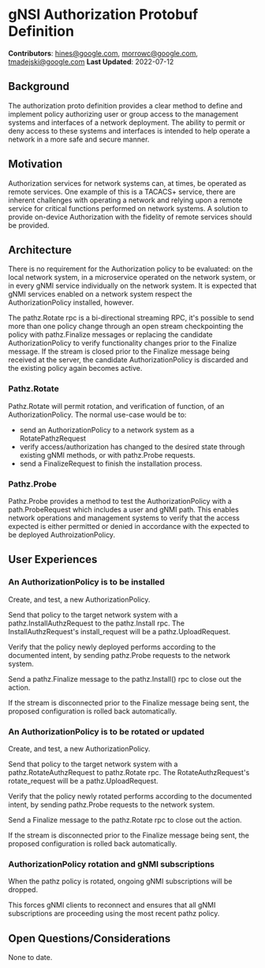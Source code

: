 # gNSI Authorization Protobuf Definition
**Contributors**: hines@google.com, morrowc@google.com, tmadejski@google.com
**Last Updated**: 2022-07-12

## Background

The authorization proto definition provides a clear method to define
and implement policy authorizing user or group access to the management
systems and interfaces of a network deployment. The ability to permit
or deny access to these systems and interfaces is intended to help
operate a network in a more safe and secure manner.

## Motivation

Authorization services for network systems can, at times, be operated
as remote services. One example of this is a TACACS+ service, there are
inherent challenges with operating a network and relying upon a remote
service for critical functions performed on network systems. A solution
to provide on-device Authorization with the fidelity of remote services
should be provided.

## Architecture

There is no requirement for the Authorization policy to be evaluated:
on the local network system, in a microservice operated on the network
system, or in every gNMI service individually on the network system.
It is expected that gNMI services enabled on a network system respect
the AuthorizationPolicy installed, however.

The pathz.Rotate rpc is a bi-directional streaming RPC, it's
possible to send more than one policy change through an
open stream checkpointing the policy with pathz.Finalize messages or
replacing the candidate AuthorizationPolicy to verify functionality
changes prior to the Finalize message. If the stream is closed prior
to the Finalize message being received at the server, the candidate
AuthorizationPolicy is discarded and the existing policy again becomes
active.

### Pathz.Rotate

Pathz.Rotate will permit rotation, and verification of function,
of an AuthorizationPolicy. The normal use-case would be to:

* send an AuthorizationPolicy to a network system as a
RotatePathzRequest
* verify access/authorization has changed to the desired state
through existing gNMI methods, or with pathz.Probe requests.
* send a FinalizeRequest to finish the installation process.

### Pathz.Probe

Pathz.Probe provides a method to test the AuthorizationPolicy
with a path.ProbeRequest which includes a user and gNMI path. This
enables network operations and management systems to verify that
the access expected is either permitted or denied in accordance
with the expected to be deployed AuthroizationPolicy.

## User Experiences

### An AuthorizationPolicy is to be installed

Create, and test, a new AuthorizationPolicy.

Send that policy to the target network system with a
pathz.InstallAuthzRequest to the pathz.Install rpc. The
InstallAuthzRequest's install_request will be a pathz.UploadRequest.

Verify that the policy newly deployed performs according to the documented
intent, by sending pathz.Probe requests to the network system.

Send a pathz.Finalize message to the pathz.Install() rpc to close
out the action.

If the stream is disconnected prior to the Finalize message being
sent, the proposed configuration is rolled back automatically.

### An AuthorizationPolicy is to be rotated or updated

Create, and test, a new AuthorizationPolicy.

Send that policy to the target network system with a
pathz.RotateAuthzRequest to pathz.Rotate rpc. The
RotateAuthzRequest's rotate_request will be a pathz.UploadRequest.

Verify that the policy newly rotated performs according to the documented
intent, by sending pathz.Probe requests to the network system.

Send a Finalize message to the pathz.Rotate rpc to close
out the action.

If the stream is disconnected prior to the Finalize message being
sent, the proposed configuration is rolled back automatically.

### AuthorizationPolicy rotation and gNMI subscriptions

When the pathz policy is rotated, ongoing gNMI subscriptions will be dropped.

This forces gNMI clients to reconnect and ensures that all gNMI subscriptions
are proceeding using the most recent pathz policy.

## Open Questions/Considerations

None to date.
